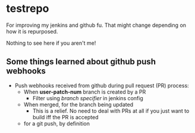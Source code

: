# testrepo
For improving my jenkins and github fu.
That might change depending on how it is repurposed.

Nothing to see here if you aren't me!

## Some things learned about github push webhooks
  - Push webhooks received from github during pull request (PR) process:
    - When **user-patch-num** branch is created by a PR
      - Filter using *branch specifier* in jenkins config
    - When merged, for the branch being updated
      - This is a relief. No need to deal with PRs at all
        if you just want to build iff the PR is accepted
    - for a git push, by definition
